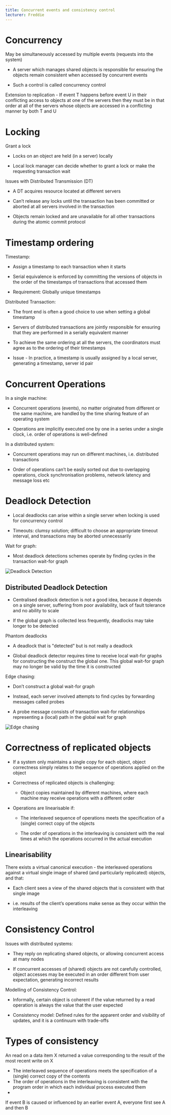 ```yaml
---
title: Concurrent events and consistency control
lecturer: Freddie
---
```


# Concurrency

<Definition name="Shared Object">
  May be simultaneously accessed by multiple events (requests into the system)
</Definition>

-   A server which manages shared objects is responsible for ensuring
    the objects remain consistent when accessed by concurrent events

-   Such a control is called concurrency control

Extension to replication - If event T happens before event U in their
conflicting access to objects at one of the servers then they must be in
that order at all of the servers whose objects are accessed in a
conflicting manner by both T and U

# Locking

Grant a lock

-   Locks on an object are held (in a server) locally

-   Local lock manager can decide whether to grant a lock or make the
    requesting transaction wait

Issues with Distributed Transmission (DT)

-   A DT acquires resource located at different servers

-   Can’t release any locks until the transaction has been committed or
    aborted at all servers involved in the transaction

-   Objects remain locked and are unavailable for all other transactions
    during the atomic commit protocol

# Timestamp ordering

Timestamp:

-   Assign a timestamp to each transaction when it starts

-   Serial equivalence is enforced by committing the versions of objects
    in the order of the timestamps of transactions that accessed them

-   Requirement: Globally unique timestamps

Distributed Transaction:

-   The front end is often a good choice to use when setting a global
    timestamp

-   Servers of distributed transactions are jointly responsible for
    ensuring that they are performed in a serially equivalent manner

-   To achieve the same ordering at all the servers, the coordinators
    must agree as to the ordering of their timestamps

-   Issue - In practice, a timestamp is usually assigned by a local
    server, generating a timestamp, server id pair

# Concurrent Operations

In a single machine:

-   Concurrent operations (events), no matter originated from different
    or the same machine, are handled by the time sharing feature of an
    operating system

-   Operations are implicitly executed one by one in a series under a
    single clock, i.e. order of operations is well-defined

In a distributed system:

-   Concurrent operations may run on different machines, i.e.
    distributed transactions

-   Order of operations can’t be easily sorted out due to overlapping
    operations, clock synchronisation problems, network latency and
    message loss etc

# Deadlock Detection

-   Local deadlocks can arise within a single server when locking is
    used for concurrency control

-   Timeouts: clumsy solution; difficult to choose an appropriate
    timeout interval, and transactions may be aborted unnecessarily

Wait for graph:

-   Most deadlock detections schemes operate by finding cycles in the
    transaction wait-for graph

![Deadlock Detection](/img/Year_2/Networks_and_Systems/Distributed_Systems/Consistency/Wait-for.webp)

## Distributed Deadlock Detection

-   Centralised deadlock detection is not a good idea, because it
    depends on a single server, suffering from poor availability, lack
    of fault tolerance and no ability to scale

-   If the global graph is collected less frequently, deadlocks may take
    longer to be detected

Phantom deadlocks

-   A deadlock that is "detected" but is not really a deadlock

-   Global deadlock detector requires time to receive local wait-for
    graphs for constructing the construct the global one. This global
    wait-for graph may no longer be valid by the time it is constructed

Edge chasing:

-   Don’t construct a global wait-for graph

-   Instead, each server involved attempts to find cycles by forwarding
    messages called probes

-   A probe message consists of transaction wait-for relationships
    representing a (local) path in the global wait for graph

![Edge chasing](/img/Year_2/Networks_and_Systems/Distributed_Systems/Consistency/Edge_Chasing.webp)

# Correctness of replicated objects

-   If a system only maintains a single copy for each object, object
    correctness simply relates to the sequence of operations applied on
    the object

-   Correctness of replicated objects is challenging:

    -   Object copies maintained by different machines, where each
        machine may receive operations with a different order

-   Operations are linearisable if:

    -   The interleaved sequence of operations meets the specification
        of a (single) correct copy of the objects

    -   The order of operations in the interleaving is consistent with
        the real times at which the operations occurred in the actual
        execution

## Linearisability

There exists a virtual canonical execution - the interleaved operations
against a virtual single image of shared (and particularly replicated)
objects, and that:

-   Each client sees a view of the shared objects that is consistent
    with that single image

-   i.e. results of the client’s operations make sense as they occur
    within the interleaving

# Consistency Control

Issues with distributed systems:

-   They reply on replicating shared objects, or allowing concurrent
    access at many nodes

-   If concurrent accesses of (shared) objects are not carefully
    controlled, object accesses may be executed in an order different
    from user expectation, generating incorrect results

Modelling of Consistency Control:

-   Informally, certain object is coherent if the value returned by a
    read operation is always the value that the user expected

-   Consistency model: Defined rules for the apparent order and
    visibility of updates, and it is a continuum with trade-offs

# Types of consistency

<Definition name="Strict Consistency">
  An read on a data item X returned a value corresponding to the result of the most recent write on X
</Definition>

<Definition name="Sequential Consistency">

-   The interleaved sequence of operations meets the specification of a (single) correct copy of the contents
-   The order of operations in the interleaving is consistent with the program order in which each individual process executed them
-   </Definition>

<Definition name="Casual Consistency">
  If event B is caused or influenced by an earlier event A, everyone first see A and then B
</Definition>
